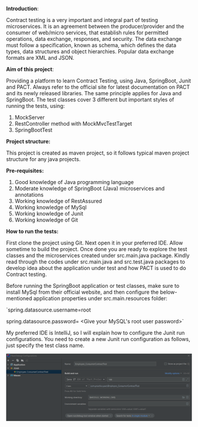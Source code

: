 **Introduction**:

Contract testing is a very important and integral part of testing microservices.
It is an agreement between the producer/provider and the consumer of web/micro services,
that establish rules for permitted operations, data exchange, responses, and security.
The data exchange must follow a specification, known as schema, which defines the data
types, data structures and object hierarchies. Popular data exchange formats are
XML and JSON.

**Aim of this project**:

Providing a platform to learn Contract Testing, using Java, SpringBoot, Junit and PACT.
Always refer to the official site for latest documentation on PACT and its newly
released libraries. The same principle applies for Java and SpringBoot.
The test classes cover 3 different but important styles of running the tests, using:
1. MockServer
2. RestController method with MockMvcTestTarget
3. SpringBootTest

**Project structure:**

This project is created as maven project, so it follows typical maven project structure
for any java projects.

**Pre-requisites:**

1. Good knowledge of Java programming language
2. Moderate knowledge of SpringBoot (Java) microservices and annotations
3. Working knowledge of RestAssured
4. Working knowledge of MySql
5. Working knowledge of Junit
6. Working knowledge of Git

**How to run the tests:**

First clone the project using Git. Next open it in your preferred IDE. Allow sometime
 to build the project. Once done you are ready to explore the test classes and the 
microservices created under src.main.java package. Kindly read through the codes 
under src.main.java and src.test.java packages to develop idea about the application
 under test and how PACT is used to do Contract testing.

Before running the SpringBoot application or test classes, make sure to install MySql
from their official website, and then configure the below-mentioned application properties
under src.main.resources folder:

`spring.datasource.username=root

spring.datasource.password= <Give your MySQL's root user password>`

My preferred IDE is IntelliJ, so I will explain how to configure the Junit run configurations.
You need to create a new Junit run configuration as follows, just specify the test class name.

![img.png](img.png)


